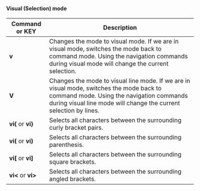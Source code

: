 #### Visual (Selection) mode

| Command or KEY | Description |
| - | - |
| **v** | Changes the mode to visual mode.  If we are in visual mode, switches the mode back to command mode. Using the navigation commands during visual mode will change the current selection. |
| **V** | Changes the mode to visual line mode.  If we are in visual mode, switches the mode back to command mode. Using the navigation commands during visual line mode will change the current selection by lines. |
| **vi\{** or **vi\}** | Selects all characters between the surrounding curly bracket pairs. |
| **vi(** or **vi)** | Selects all characters between the surrounding parenthesis. |
| **vi[** or **vi]** | Selects all characters between the surrounding square brackets. |
| **vi\<** or **vi\>** | Selects all characters between the surrounding angled brackets.
